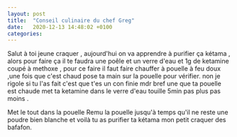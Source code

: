 ```yaml
---
layout: post
title:  "Conseil culinaire du chef Greg"
date:   2020-12-13 14:48:02 +0100
categories: 
---
```

<p>Salut à toi jeune craquer , aujourd'hui on va apprendre à purifier ça kétama , alors pour faire ça il te faudra une poêle et un verre d'eau et 1g de ketamine coupé à methoxe , pour ce faire il faut faire chauffer à pouelle à feu doux ,une fois que c'est chaud pose ta main sur la pouelle pour vérifier. non je rigole si tu l'as fait c'est que t'es un con finie mdr bref une que ta pouelle est chaude met ta ketamine dans le verre d'eau touille 5min pas plus pas moins .</p>
<p>Met le tout dans la pouelle Remu la pouelle jusqu'à temps qu'il ne reste une poudre bien blanche et voilà tu as purifier ta kétama mon petit craquer des bafafon.</p>